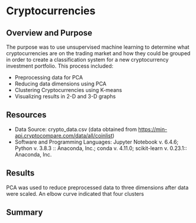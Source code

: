 # Cryptocurrencies
## Overview and Purpose
The purpose was to use unsupervised machine learning to determine what cryptocurrencies are on the trading market and how they could be grouped in order to create a classification system for a new cryptocurrency investment portfolio.  This process included:
  - Preprocessing data for PCA
  - Reducing data dimensions using PCA
  - Clustering Cryptocurrencies using K-means
  - Visualizing results in 2-D and 3-D graphs

## Resources
- Data Source: crypto_data.csv (data obtained from https://min-api.cryptocompare.com/data/all/coinlist)
- Software and Programming Languages: Jupyter Notebook v. 6.4.6; Python v. 3.8.3 :: Anaconda, Inc.; conda v. 4.11.0; scikit-learn v. 0.23.1:: Anaconda, Inc.

## Results
PCA was used to reduce preprocessed data to three dimensions after data were scaled.  An elbow curve indicated that four clusters 

## Summary
